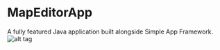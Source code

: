 # MapEditorApp
A fully featured Java application built alongside Simple App Framework. 
![alt tag](http://i.imgur.com/xTLotEc.png)
